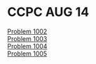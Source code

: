 # CCPC AUG 14

[Problem 1002](https://github.com/hudson6666/CCPC-Aug-14/blob/master/Problem%201002.md)  
[Problem 1003](https://github.com/hudson6666/CCPC-Aug-14/blob/master/Problem%201003.md)  
[Problem 1004](https://github.com/hudson6666/CCPC-Aug-14/blob/master/Problem%201004.md)  
[Problem 1005](https://github.com/hudson6666/CCPC-Aug-14/blob/master/Problem%201005.md)

